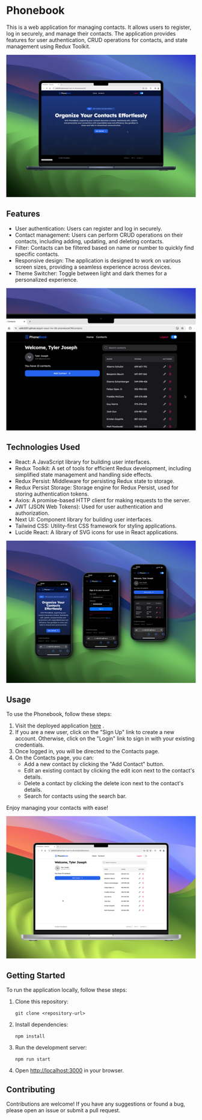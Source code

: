# Phonebook

This is a web application for managing contacts. It allows users to register,
log in securely, and manage their contacts. The application provides features
for user authentication, CRUD operations for contacts, and state management
using Redux Toolkit.

[![screenshot](https://github.com/Valik3201/goit-react-hw-08-phonebook/blob/main/assets/screenshot-1.png)](https://github.com/Valik3201/goit-react-hw-08-phonebook/blob/main/assets/screenshot-1.png)

## Features

- User authentication: Users can register and log in securely.
- Contact management: Users can perform CRUD operations on their contacts,
  including adding, updating, and deleting contacts.
- Filter: Contacts can be filtered based on name or number to quickly find
  specific contacts.
- Responsive design: The application is designed to work on various screen
  sizes, providing a seamless experience across devices.
- Theme Switcher: Toggle between light and dark themes for a personalized
  experience.

[![screenshot](https://github.com/Valik3201/goit-react-hw-08-phonebook/blob/main/assets/screenshot-2.png)](https://github.com/Valik3201/goit-react-hw-08-phonebook/blob/main/assets/screenshot-2.png)

## Technologies Used

- React: A JavaScript library for building user interfaces.
- Redux Toolkit: A set of tools for efficient Redux development, including
  simplified state management and handling side effects.
- Redux Persist: Middleware for persisting Redux state to storage.
- Redux Persist Storage: Storage engine for Redux Persist, used for storing
  authentication tokens.
- Axios: A promise-based HTTP client for making requests to the server.
- JWT (JSON Web Tokens): Used for user authentication and authorization.
- Next UI: Component library for building user interfaces.
- Tailwind CSS: Utility-first CSS framework for styling applications.
- Lucide React: A library of SVG icons for use in React applications.

[![screenshot](https://github.com/Valik3201/goit-react-hw-08-phonebook/blob/main/assets/screenshot-3.png)](https://github.com/Valik3201/goit-react-hw-08-phonebook/blob/main/assets/screenshot-3.png)

## Usage

To use the Phonebook, follow these steps:

1. Visit the deployed application
   [here](https://valik3201.github.io/goit-react-hw-08-phonebook/) .
2. If you are a new user, click on the "Sign Up" link to create a new account.
   Otherwise, click on the "Login" link to sign in with your existing
   credentials.
3. Once logged in, you will be directed to the Contacts page.
4. On the Contacts page, you can:
   - Add a new contact by clicking the "Add Contact" button.
   - Edit an existing contact by clicking the edit icon next to the contact's
     details.
   - Delete a contact by clicking the delete icon next to the contact's details.
   - Search for contacts using the search bar.

Enjoy managing your contacts with ease!

[![screenshot](https://github.com/Valik3201/goit-react-hw-08-phonebook/blob/main/assets/screenshot-4.png)](https://github.com/Valik3201/goit-react-hw-08-phonebook/blob/main/assets/screenshot-4.png)

## Getting Started

To run the application locally, follow these steps:

1. Clone this repository:
   ```
   git clone <repository-url>
   ```
2. Install dependencies:
   ```
   npm install
   ```
3. Run the development server:
   ```
   npm run start
   ```
4. Open [http://localhost:3000](http://localhost:3000) in your browser.

## Contributing

Contributions are welcome! If you have any suggestions or found a bug, please
open an issue or submit a pull request.
